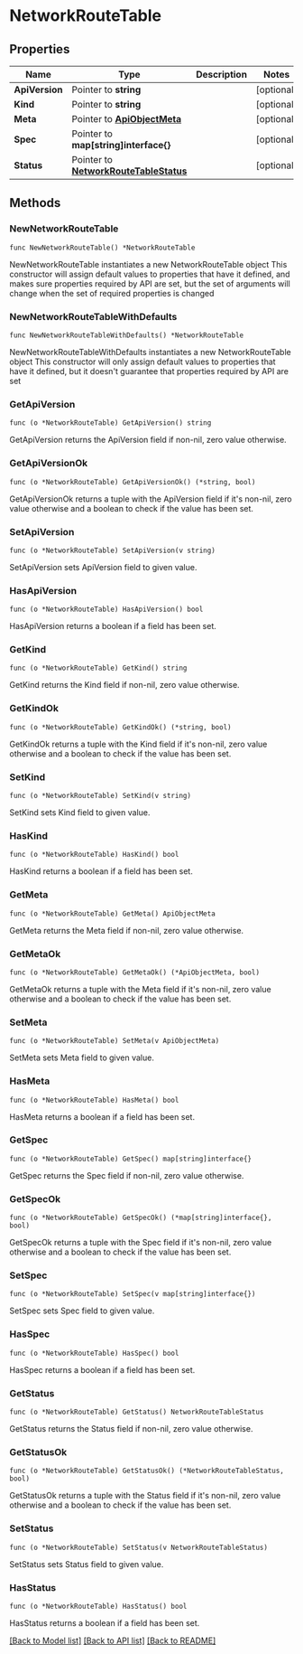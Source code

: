 # NetworkRouteTable

## Properties

Name | Type | Description | Notes
------------ | ------------- | ------------- | -------------
**ApiVersion** | Pointer to **string** |  | [optional] 
**Kind** | Pointer to **string** |  | [optional] 
**Meta** | Pointer to [**ApiObjectMeta**](apiObjectMeta.md) |  | [optional] 
**Spec** | Pointer to **map[string]interface{}** |  | [optional] 
**Status** | Pointer to [**NetworkRouteTableStatus**](networkRouteTableStatus.md) |  | [optional] 

## Methods

### NewNetworkRouteTable

`func NewNetworkRouteTable() *NetworkRouteTable`

NewNetworkRouteTable instantiates a new NetworkRouteTable object
This constructor will assign default values to properties that have it defined,
and makes sure properties required by API are set, but the set of arguments
will change when the set of required properties is changed

### NewNetworkRouteTableWithDefaults

`func NewNetworkRouteTableWithDefaults() *NetworkRouteTable`

NewNetworkRouteTableWithDefaults instantiates a new NetworkRouteTable object
This constructor will only assign default values to properties that have it defined,
but it doesn't guarantee that properties required by API are set

### GetApiVersion

`func (o *NetworkRouteTable) GetApiVersion() string`

GetApiVersion returns the ApiVersion field if non-nil, zero value otherwise.

### GetApiVersionOk

`func (o *NetworkRouteTable) GetApiVersionOk() (*string, bool)`

GetApiVersionOk returns a tuple with the ApiVersion field if it's non-nil, zero value otherwise
and a boolean to check if the value has been set.

### SetApiVersion

`func (o *NetworkRouteTable) SetApiVersion(v string)`

SetApiVersion sets ApiVersion field to given value.

### HasApiVersion

`func (o *NetworkRouteTable) HasApiVersion() bool`

HasApiVersion returns a boolean if a field has been set.

### GetKind

`func (o *NetworkRouteTable) GetKind() string`

GetKind returns the Kind field if non-nil, zero value otherwise.

### GetKindOk

`func (o *NetworkRouteTable) GetKindOk() (*string, bool)`

GetKindOk returns a tuple with the Kind field if it's non-nil, zero value otherwise
and a boolean to check if the value has been set.

### SetKind

`func (o *NetworkRouteTable) SetKind(v string)`

SetKind sets Kind field to given value.

### HasKind

`func (o *NetworkRouteTable) HasKind() bool`

HasKind returns a boolean if a field has been set.

### GetMeta

`func (o *NetworkRouteTable) GetMeta() ApiObjectMeta`

GetMeta returns the Meta field if non-nil, zero value otherwise.

### GetMetaOk

`func (o *NetworkRouteTable) GetMetaOk() (*ApiObjectMeta, bool)`

GetMetaOk returns a tuple with the Meta field if it's non-nil, zero value otherwise
and a boolean to check if the value has been set.

### SetMeta

`func (o *NetworkRouteTable) SetMeta(v ApiObjectMeta)`

SetMeta sets Meta field to given value.

### HasMeta

`func (o *NetworkRouteTable) HasMeta() bool`

HasMeta returns a boolean if a field has been set.

### GetSpec

`func (o *NetworkRouteTable) GetSpec() map[string]interface{}`

GetSpec returns the Spec field if non-nil, zero value otherwise.

### GetSpecOk

`func (o *NetworkRouteTable) GetSpecOk() (*map[string]interface{}, bool)`

GetSpecOk returns a tuple with the Spec field if it's non-nil, zero value otherwise
and a boolean to check if the value has been set.

### SetSpec

`func (o *NetworkRouteTable) SetSpec(v map[string]interface{})`

SetSpec sets Spec field to given value.

### HasSpec

`func (o *NetworkRouteTable) HasSpec() bool`

HasSpec returns a boolean if a field has been set.

### GetStatus

`func (o *NetworkRouteTable) GetStatus() NetworkRouteTableStatus`

GetStatus returns the Status field if non-nil, zero value otherwise.

### GetStatusOk

`func (o *NetworkRouteTable) GetStatusOk() (*NetworkRouteTableStatus, bool)`

GetStatusOk returns a tuple with the Status field if it's non-nil, zero value otherwise
and a boolean to check if the value has been set.

### SetStatus

`func (o *NetworkRouteTable) SetStatus(v NetworkRouteTableStatus)`

SetStatus sets Status field to given value.

### HasStatus

`func (o *NetworkRouteTable) HasStatus() bool`

HasStatus returns a boolean if a field has been set.


[[Back to Model list]](../README.md#documentation-for-models) [[Back to API list]](../README.md#documentation-for-api-endpoints) [[Back to README]](../README.md)


